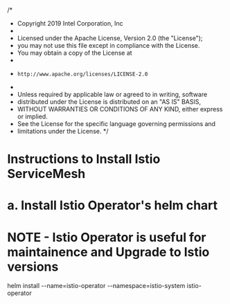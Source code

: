 
/*
 * Copyright 2019 Intel Corporation, Inc
 *
 * Licensed under the Apache License, Version 2.0 (the "License");
 * you may not use this file except in compliance with the License.
 * You may obtain a copy of the License at
 *
 *     http://www.apache.org/licenses/LICENSE-2.0
 *
 * Unless required by applicable law or agreed to in writing, software
 * distributed under the License is distributed on an "AS IS" BASIS,
 * WITHOUT WARRANTIES OR CONDITIONS OF ANY KIND, either express or implied.
 * See the License for the specific language governing permissions and
 * limitations under the License.
 */

# Instructions to Install Istio ServiceMesh

# a. Install Istio Operator's helm chart
# NOTE - Istio Operator is useful for maintainence and Upgrade to Istio versions

helm install --name=istio-operator --namespace=istio-system istio-operator
